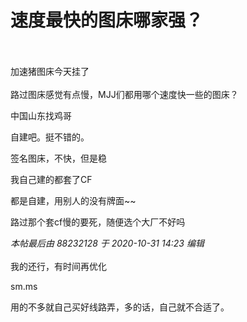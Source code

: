 # 速度最快的图床哪家强？


<br />
<br />
加速猪图床今天挂了<br />
<br />
路过图床感觉有点慢，MJJ们都用哪个速度快一些的图床？

中国山东找鸡哥

自建吧。挺不错的。

签名图床，不快，但是稳

我自己建的都套了CF<img src="static/image/smiley/default/lol.gif" smilieid="12" border="0" alt="" />

都是自建，用别人的没有牌面~~<img src="static/image/smiley/default/lol.gif" smilieid="12" border="0" alt="" />

 路过那个套cf慢的要死，随便选个大厂不好吗

<i class="pstatus"> 本帖最后由 88232128 于 2020-10-31 14:23 编辑 </i><br />
<br />
我的还行，有时间再优化

sm.ms<img id="aimg_mINvd" onclick="zoom(this, this.src, 0, 0, 0)" class="zoom" src="https://cdn.jsdelivr.net/gh/hishis/forum-master/public/images/patch.gif" onmouseover="img_onmouseoverfunc(this)" onload="thumbImg(this)" border="0" alt="" />

用的不多就自己买好线路弄，多的话，自己就不合适了。
